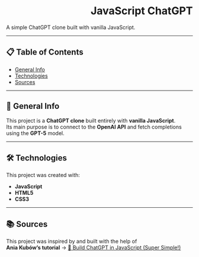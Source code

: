 <h1 align="right">JavaScript ChatGPT</h1>

A simple ChatGPT clone built with vanilla JavaScript.

---

## 📋 Table of Contents
- [General Info](#general-info)
- [Technologies](#technologies)
- [Sources](#sources)

---

## 🧠 General Info
This project is a **ChatGPT clone** built entirely with **vanilla JavaScript**.  
Its main purpose is to connect to the **OpenAI API** and fetch completions using the **GPT-5** model.

---

## 🛠️ Technologies
This project was created with:
- **JavaScript**
- **HTML5**
- **CSS3**

---

## 📚 Sources
This project was inspired by and built with the help of  
**Ania Kubów’s tutorial** → [🛑 Build ChatGPT in JavaScript (Super Simple!)](https://www.youtube.com/watch?v=05ssqx-SZT0)
